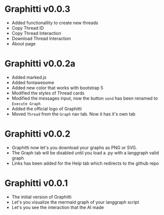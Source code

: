 # Graphitti v0.0.3
- Added functionallity to create new threads
- Copy Thread ID
- Copy Thread Interaction
- Download Thread Interaction
- About page

# Graphitti v0.0.2a
- Added marked.js
- Added fontawesome
- Added new color that works with bootstrap 5
- Modified the styles of Thread cards
- Modified the messages input, now the button `send` has been renamed to `Execute Graph`
- Added the official logo of Graphitti
- Moved `Thread` from the `Graph` nav tab. Now it has it's own tab 

# Graphitti v0.0.2
- Graphitti now let's you download your graphs as PNG or SVG.
- The Graph tab will be disabled until you load a .py with a langgraph valid graph
- Links has been added for the Help tab which redirects to the github repo

# Graphitti v0.0.1
- The initial version of Graphitti
- Let's you visualize the mermaid graph of your langgraph script
- Let's you see the interaction that the AI made